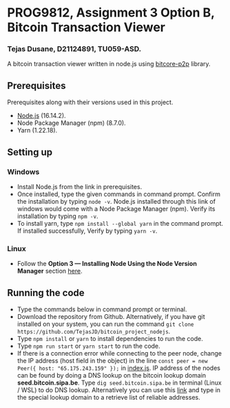 # PROG9812, Assignment 3 Option B, Bitcoin Transaction Viewer
### Tejas Dusane, D21124891, TU059-ASD.
A bitcoin transaction viewer written in node.js using [bitcore-p2p](https://github.com/bitpay/bitcore-p2p) library.
## Prerequisites
Prerequisites along with their versions used in this project.
- [Node.js](https://nodejs.org/dist/v16.14.2/node-v16.14.2-x64.msi) (16.14.2).
- Node Package Manager (npm) (8.7.0).
- Yarn (1.22.18).
## Setting up
### Windows
- Install Node.js from the link in prerequisites. 
- Once installed, type the given commands in command prompt. Confirm the installation by typing ```node -v```. Node.js installed through this link of windows would come with a Node Package Manager (npm). Verify its installation by typing ```npm -v```.
- To install yarn, type ```npm install --global yarn``` in the command prompt. If installed successfully, Verify by typing ```yarn -v```.
### Linux
- Follow the **Option 3 — Installing Node Using the Node Version Manager** section [here](https://www.digitalocean.com/community/tutorials/how-to-install-node-js-on-ubuntu-20-04).
## Running the code
- Type the commands below in command prompt or terminal.
- Download the repository from Github. Alternatively, if you have git installed on your system, you can run the command ```git clone  https://github.com/TejasJD/bitcoin_project_nodejs```.
- Type ```npm install``` or ```yarn``` to install dependencies to run the code.
- Type ```npm run start``` or ```yarn start``` to run the code.
- If there is a connection error while connecting to the peer node, change the IP address (host field in the object) in the line ```const peer = new Peer({ host: "65.175.243.159" });``` in [index.js](index.js). IP address of the nodes can be found by doing a DNS lookup on the bitcoin lookup domain **seed.bitcoin.sipa.be**. Type ```dig seed.bitcoin.sipa.be``` in terminal (Linux / WSL) to do DNS lookup. Alternatively you can use this [link](https://mxtoolbox.com/DNSLookup.aspx) and type in the special lookup domain to a retrieve list of reliable addresses.